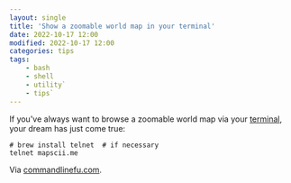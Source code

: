 ```yaml
---
layout: single
title: 'Show a zoomable world map in your terminal'
date: 2022-10-17 12:00
modified: 2022-10-17 12:00
categories: tips
tags:
    - bash
    - shell
    - utility`
    - tips`
---
```


If you've always want to browse a zoomable world map via your [terminal](https://asciinema.org/a/117813?autoplay=1),
your dream has just come true:

```shell
# brew install telnet  # if necessary
telnet mapscii.me
```

Via [commandlinefu.com](https://www.commandlinefu.com/commands/view/27686/show-a-zoomable-world-map).
